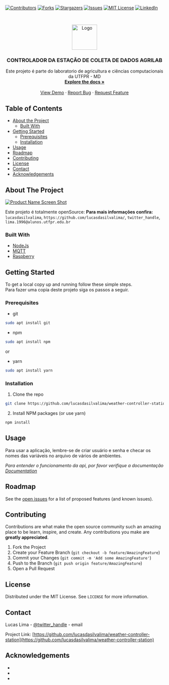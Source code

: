 [![Contributors][contributors-shield]][contributors-url]
[![Forks][forks-shield]][forks-url]
[![Stargazers][stars-shield]][stars-url]
[![Issues][issues-shield]][issues-url]
[![MIT License][license-shield]][license-url]
[![LinkedIn][linkedin-shield]][linkedin-url]



<!-- PROJECT LOGO -->
<br />
<p align="center">
  <a href="https://github.com/lucasdasilvalima/weather-controller-station.git">
    <img src="images/logo.png" alt="Logo" width="80" height="80">
  </a>

  <h3 align="center">CONTROLADOR DA ESTAÇÃO DE COLETA DE DADOS AGRILAB</h3>

  <p align="center">
    Este projeto é parte do laboratorio de agricultura e ciências computacionais da UTFPR - MD
    <br />
    <a href="https://github.com/github_username/repo"><strong>Explore the docs »</strong></a>
    <br />
    <br />
    <a href="https://github.com/lucasdasilvalima/weather-controller-station">View Demo</a>
    ·
    <a href="https://github.com/lucasdasilvalima/weather-controller-station/issues">Report Bug</a>
    ·
    <a href="https://github.com/lucasdasilvalima/weather-controller-station/issues">Request Feature</a>
  </p>
</p>



<!-- TABLE OF CONTENTS -->
## Table of Contents

* [About the Project](#about-the-project)
  * [Built With](#built-with)
* [Getting Started](#getting-started)
  * [Prerequisites](#prerequisites)
  * [Installation](#installation)
* [Usage](#usage)
* [Roadmap](#roadmap)
* [Contributing](#contributing)
* [License](#license)
* [Contact](#contact)
* [Acknowledgements](#acknowledgements)



<!-- ABOUT THE PROJECT -->
## About The Project

[![Product Name Screen Shot][product-screenshot]](https://example.com)

Este projeto é totalmente openSource:
**Para mais informações confira:**
`lucasdasilvalima`, `https://github.com/lucasdasilvalima/`, `twitter_handle`, `lima.1996@alunos.utfpr.edu.br`


### Built With

* [NodeJs](https://nodejs.org)
* [MQTT](https://mqtt.org)
* [Raspberry](https://www.raspberrypi.org)



<!-- GETTING STARTED -->
## Getting Started

To get a local copy up and running follow these simple steps.  
Para fazer uma copia deste projeto siga os passos a seguir.

### Prerequisites

* git
```sh
sudo apt install git
```

* npm
```sh
sudo apt install npm
```
or  
* yarn
```sh
sudo apt install yarn
```

### Installation
 
1. Clone the repo
```sh
git clone https://github.com/lucasdasilvalima/weather-controller-station.git
```
2. Install NPM packages (or use yarn)
```sh
npm install
```



<!-- USAGE EXAMPLES -->
## Usage

Para usar a aplicação, lembre-se de criar usuário e senha e checar os nomes das variáveis no arquivo de vários de ambientes.

_Para entender o funcionamento da api, por favor verifique a documentação [Documentation](http://agdatabox.md.utfpr.edu.br/apidata/v2/)_



<!-- ROADMAP -->
## Roadmap

See the [open issues](https://github.com/lucasdasilvalima/weather-controller-station/issues) for a list of proposed features (and known issues).



<!-- CONTRIBUTING -->
## Contributing

Contributions are what make the open source community such an amazing place to be learn, inspire, and create. Any contributions you make are **greatly appreciated**.

1. Fork the Project
2. Create your Feature Branch (`git checkout -b feature/AmazingFeature`)
3. Commit your Changes (`git commit -m 'Add some AmazingFeature'`)
4. Push to the Branch (`git push origin feature/AmazingFeature`)
5. Open a Pull Request



<!-- LICENSE -->
## License

Distributed under the MIT License. See `LICENSE` for more information.



<!-- CONTACT -->
## Contact

Lucas Lima - [@twitter_handle](https://twitter.com/lucaslima_dsl) - email

Project Link: [https://github.com/lucasdasilvalima/weather-controller-station](https://github.com/lucasdasilvalima/weather-controller-station)



<!-- ACKNOWLEDGEMENTS -->
## Acknowledgements

* []()
* []()
* []()





<!-- MARKDOWN LINKS & IMAGES -->
<!-- https://www.markdownguide.org/basic-syntax/#reference-style-links -->
[contributors-shield]: https://img.shields.io/github/contributors/othneildrew/Best-README-Template.svg?style=flat-square
[contributors-url]: https://github.com/othneildrew/Best-README-Template/graphs/contributors
[forks-shield]: https://img.shields.io/github/forks/othneildrew/Best-README-Template.svg?style=flat-square
[forks-url]: https://github.com/othneildrew/Best-README-Template/network/members
[stars-shield]: https://img.shields.io/github/stars/othneildrew/Best-README-Template.svg?style=flat-square
[stars-url]: https://github.com/othneildrew/Best-README-Template/stargazers
[issues-shield]: https://img.shields.io/github/issues/othneildrew/Best-README-Template.svg?style=flat-square
[issues-url]: https://github.com/othneildrew/Best-README-Template/issues
[license-shield]: https://img.shields.io/github/license/othneildrew/Best-README-Template.svg?style=flat-square
[license-url]: https://github.com/othneildrew/Best-README-Template/blob/master/LICENSE.txt
[linkedin-shield]: https://img.shields.io/badge/-LinkedIn-black.svg?style=flat-square&logo=linkedin&colorB=555
[linkedin-url]: https://linkedin.com/in/othneildrew
[product-screenshot]: images/screenshot.png

